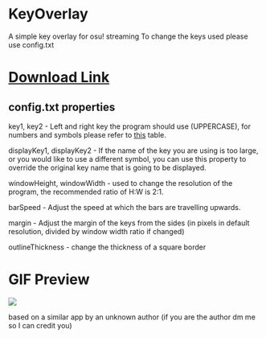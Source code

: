 
# KeyOverlay
 A simple key overlay for osu! streaming
To change the keys used please use config.txt
# [Download Link](https://drive.google.com/file/d/1sf7gY4CrxdEy-csV9VGPWvYu08k_-N9F/view?usp=sharing)


## config.txt properties
key1, key2 - Left and right key the program should use (UPPERCASE), for numbers and symbols please refer to [this](https://www.sfml-dev.org/documentation/2.5.1/classsf_1_1Keyboard.php#acb4cacd7cc5802dec45724cf3314a142) table.

displayKey1, displayKey2 - If the name of the key you are using is too large, or you would like to use a different symbol, you can use this property to override the original key name that is going to be displayed.

windowHeight, windowWidth - used to change the resolution of the program, the recommended ratio of H:W is 2:1.

barSpeed - Adjust the speed at which the bars are travelling upwards.

margin - Adjust the margin of the keys from the sides (in pixels in default resolution, divided by window width ratio if changed)

outlineThickness - change the thickness of a square border
# GIF Preview

![](https://puu.sh/I6Kg1/4ff86be176.gif)

based on a similar app by an unknown author (if you are the author dm me so I can credit you)

